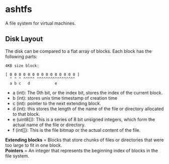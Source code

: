 # ashtfs

A file system for virtual machines.

## Disk Layout

The disk can be compared to a flat array of blocks. Each block has the following parts:

```
4KB size block:

[ 0 0 0 0 0 0 0 0 0 0 0 0 0 0 0 ]
  ^ ^ ^ ^^^^^ ^^^^^^^^^^^^^^^^^
  a b c   d           e
```
- a     (int): The 0th bit, or the index bit, stores the index of the current block.
- b     (int): stores unix time timestamp of creation time
- c     (int): pointer to the next extending block.
- d     (int): this stores the length of the name of the file or directory allocated to that block.
- e (uint8[]): This is a series of 8 bit unsigned integers, which form the actual name of the file or directory.
- f   (int[]): This is the file bitmap or the actual content of the file.


**Extending blocks** = Blocks that store chunks of files or directories that were too large to fit in one block.    
**Pointers**         = An integer that represents the beginning index of blocks in the file system.
